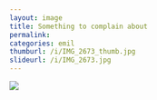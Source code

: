 ```yaml
---
layout: image
title: Something to complain about
permalink: 
categories: emil
thumburl: /i/IMG_2673_thumb.jpg
slideurl: /i/IMG_2673.jpg 
---
```

![]({{site.url}}/i/IMG_2673.jpg)



